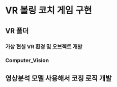 ﻿# VR 볼링 코치 게임 구현

## VR 폴더
### 가상 현실 VR 환경 및 오브젝트 개발 

### Computer_Vision
## 영상분석 모델 사용해서 코칭 로직 개발 
